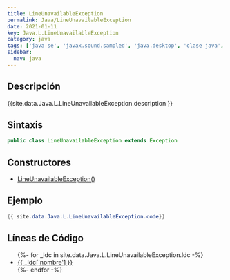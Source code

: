 ```yaml
---
title: LineUnavailableException
permalink: Java/LineUnavailableException
date: 2021-01-11
key: Java.L.LineUnavailableException
category: java
tags: ['java se', 'javax.sound.sampled', 'java.desktop', 'clase java', 'Java 1.3']
sidebar: 
  nav: java
---
```


## Descripción
{{site.data.Java.L.LineUnavailableException.description }}

## Sintaxis
~~~java
public class LineUnavailableException extends Exception
~~~

## Constructores
* [LineUnavailableException()](/Java/LineUnavailableException/LineUnavailableException/)

## Ejemplo
~~~java
{{ site.data.Java.L.LineUnavailableException.code}}
~~~

## Líneas de Código
<ul>
{%- for _ldc in site.data.Java.L.LineUnavailableException.ldc -%}
   <li>
       <a href="{{_ldc['url'] }}">{{ _ldc['nombre'] }}</a>
   </li>
{%- endfor -%}
</ul>
